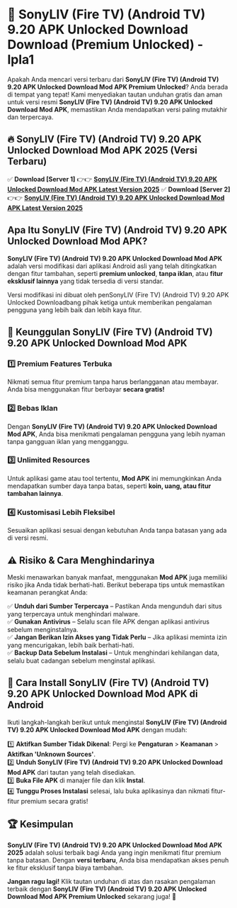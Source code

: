 # 🎯 SonyLIV (Fire TV) (Android TV) 9.20 APK Unlocked Download  Download (Premium Unlocked) -  lpla1

Apakah Anda mencari versi terbaru dari **SonyLIV (Fire TV) (Android TV) 9.20 APK Unlocked Download Mod APK Premium Unlocked**? Anda berada di tempat yang tepat! Kami menyediakan tautan unduhan gratis dan aman untuk versi resmi **SonyLIV (Fire TV) (Android TV) 9.20 APK Unlocked Download Mod APK**, memastikan Anda mendapatkan versi paling mutakhir dan terpercaya.

## 🔥 SonyLIV (Fire TV) (Android TV) 9.20 APK Unlocked Download Mod APK 2025 (Versi Terbaru)

✅ **Download [Server 1]** 👉👉 [**SonyLIV (Fire TV) (Android TV) 9.20 APK Unlocked Download Mod APK Latest Version 2025**](https://momento.my/?title=SonyLIV_(Fire_TV)_(Android_TV)_9.20_APK_Unlocked_Download)  
✅ **Download [Server 2]** 👉👉 [**SonyLIV (Fire TV) (Android TV) 9.20 APK Unlocked Download Mod APK Latest Version 2025**](https://momento.my/?title=SonyLIV_(Fire_TV)_(Android_TV)_9.20_APK_Unlocked_Download)  

## Apa Itu SonyLIV (Fire TV) (Android TV) 9.20 APK Unlocked Download Mod APK?

**SonyLIV (Fire TV) (Android TV) 9.20 APK Unlocked Download Mod APK** adalah versi modifikasi dari aplikasi Android asli yang telah ditingkatkan dengan fitur tambahan, seperti **premium unlocked**, **tanpa iklan**, atau **fitur eksklusif lainnya** yang tidak tersedia di versi standar.

Versi modifikasi ini dibuat oleh penSonyLIV (Fire TV) (Android TV) 9.20 APK Unlocked Downloadbang pihak ketiga untuk memberikan pengalaman pengguna yang lebih baik dan lebih kaya fitur.

## 🎯 Keunggulan SonyLIV (Fire TV) (Android TV) 9.20 APK Unlocked Download Mod APK

### 1️⃣ Premium Features Terbuka
Nikmati semua fitur premium tanpa harus berlangganan atau membayar. Anda bisa menggunakan fitur berbayar **secara gratis!**

### 2️⃣ Bebas Iklan
Dengan **SonyLIV (Fire TV) (Android TV) 9.20 APK Unlocked Download Mod APK**, Anda bisa menikmati pengalaman pengguna yang lebih nyaman tanpa gangguan iklan yang mengganggu.

### 3️⃣ Unlimited Resources
Untuk aplikasi game atau tool tertentu, **Mod APK** ini memungkinkan Anda mendapatkan sumber daya tanpa batas, seperti **koin, uang, atau fitur tambahan lainnya**.

### 4️⃣ Kustomisasi Lebih Fleksibel
Sesuaikan aplikasi sesuai dengan kebutuhan Anda tanpa batasan yang ada di versi resmi.

## ⚠️ Risiko & Cara Menghindarinya

Meski menawarkan banyak manfaat, menggunakan **Mod APK** juga memiliki risiko jika Anda tidak berhati-hati. Berikut beberapa tips untuk memastikan keamanan perangkat Anda:

✅ **Unduh dari Sumber Terpercaya** – Pastikan Anda mengunduh dari situs yang terpercaya untuk menghindari malware.  
✅ **Gunakan Antivirus** – Selalu scan file APK dengan aplikasi antivirus sebelum menginstalnya.  
✅ **Jangan Berikan Izin Akses yang Tidak Perlu** – Jika aplikasi meminta izin yang mencurigakan, lebih baik berhati-hati.  
✅ **Backup Data Sebelum Instalasi** – Untuk menghindari kehilangan data, selalu buat cadangan sebelum menginstal aplikasi.

## 📌 Cara Install SonyLIV (Fire TV) (Android TV) 9.20 APK Unlocked Download Mod APK di Android

Ikuti langkah-langkah berikut untuk menginstal **SonyLIV (Fire TV) (Android TV) 9.20 APK Unlocked Download Mod APK** dengan mudah:

1️⃣ **Aktifkan Sumber Tidak Dikenal**: Pergi ke **Pengaturan** > **Keamanan** > **Aktifkan 'Unknown Sources'**.  
2️⃣ **Unduh SonyLIV (Fire TV) (Android TV) 9.20 APK Unlocked Download Mod APK** dari tautan yang telah disediakan.  
3️⃣ **Buka File APK** di manajer file dan klik **Instal**.  
4️⃣ **Tunggu Proses Instalasi** selesai, lalu buka aplikasinya dan nikmati fitur-fitur premium secara gratis!

## 🏆 Kesimpulan

**SonyLIV (Fire TV) (Android TV) 9.20 APK Unlocked Download Mod APK 2025** adalah solusi terbaik bagi Anda yang ingin menikmati fitur premium tanpa batasan. Dengan **versi terbaru**, Anda bisa mendapatkan akses penuh ke fitur eksklusif tanpa biaya tambahan.

**Jangan ragu lagi!** Klik tautan unduhan di atas dan rasakan pengalaman terbaik dengan **SonyLIV (Fire TV) (Android TV) 9.20 APK Unlocked Download Mod APK Premium Unlocked** sekarang juga! 🚀
